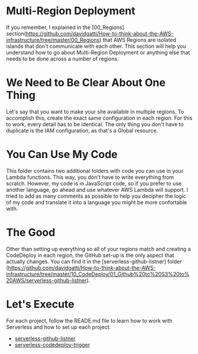 # Multi-Region Deployment

If you remember, I explained in the [00_Regions]  section(https://github.com/davidgatti/How-to-think-about-the-AWS-infrastructure/tree/master/00_Regions) that AWS Regions are isolated islands that don't communicate with each other. This section will help you understand how to go about Multi-Region Deployment or anything else that needs to be done across a number of regions. 

# We Need to Be Clear About One Thing

Let's say that you want to make your site available in multiple regions. To accomplish this, create the exact same configuration in each region. For this to work, every detail has to be identical. The only thing you don't have to duplicate is the IAM configuration, as that's a Global resource. 

# You Can Use My Code

This folder contains two additional folders with code you can use in your Lambda functions. This way, you don't have to write everything from scratch. However, my code is in JavaScript code, so if you prefer to use another language, go ahead and use whatever AWS Lambda will support. I tried to add as many comments as possible to help you decipher the logic of my code and translate it into a language you might be more confortable with. 

# The Good

Other than setting up everything so all of your regions match and creating a CodeDeploy in each region, the GitHub set-up is the only aspect that actually changes. You can find it in the [serverless-github-listner] folder (https://github.com/davidgatti/How-to-think-about-the-AWS-infrastructure/tree/master/10_CodeDeploy/01_Github%20to%20S3%20to%20AWS/serverless-github-listner).

# Let's Execute 

For each project, follow the READE.md file to learn how to work with Serverless and how to set up each project.

- [serverless-github-listner](https://github.com/davidgatti/How-to-think-about-the-AWS-infrastructure/tree/master/xx_Blueprints/01_CodeDeploy/01_Github%20to%20S3%20to%20AWS/serverless-github-listner)
- [serverless-codedeploy-trigger](https://github.com/davidgatti/How-to-think-about-the-AWS-infrastructure/tree/master/xx_Blueprints/01_CodeDeploy/01_Github%20to%20S3%20to%20AWS/serverless-codedeploy-trigger)
